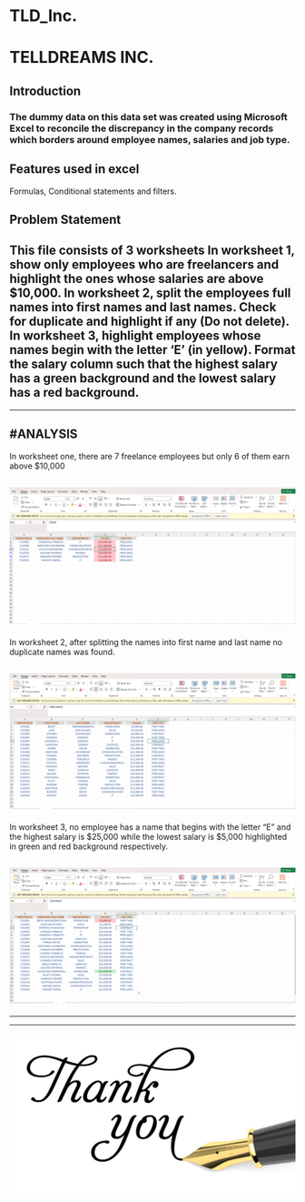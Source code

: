 # TLD_Inc.


# TELLDREAMS INC.

## Introduction
### The dummy data on this data set was created using Microsoft Excel to reconcile the discrepancy in the company records which borders around employee names, salaries and job type.

## Features used in excel
Formulas, Conditional statements and filters.

## Problem Statement
This file consists of 3 worksheets
In worksheet 1, show only employees who are freelancers and highlight the ones whose salaries are above $10,000.
In worksheet 2, split the employees full names into first names and last names. Check for duplicate and highlight if any (Do not delete).
In worksheet 3, highlight employees whose names begin with the letter ‘E’ (in yellow). Format the salary column such that the highest salary has a green background and the lowest salary has a red background.
---
---
#ANALYSIS
---
In worksheet one, there are 7 freelance employees but only 6 of them earn above $10,000

![]( TLD_screen1.png)
---
In worksheet 2, after splitting the names into first name and last name no duplicate names was found.

![]( TLD_screen2.png)
---
In worksheet 3, no employee has a name that begins with the letter “E” and the highest salary is $25,000 while the lowest salary is $5,000 highlighted in green and red background respectively.

![]( TLD_screen3.png)
---
---
---
![](thankyou.jpg)


